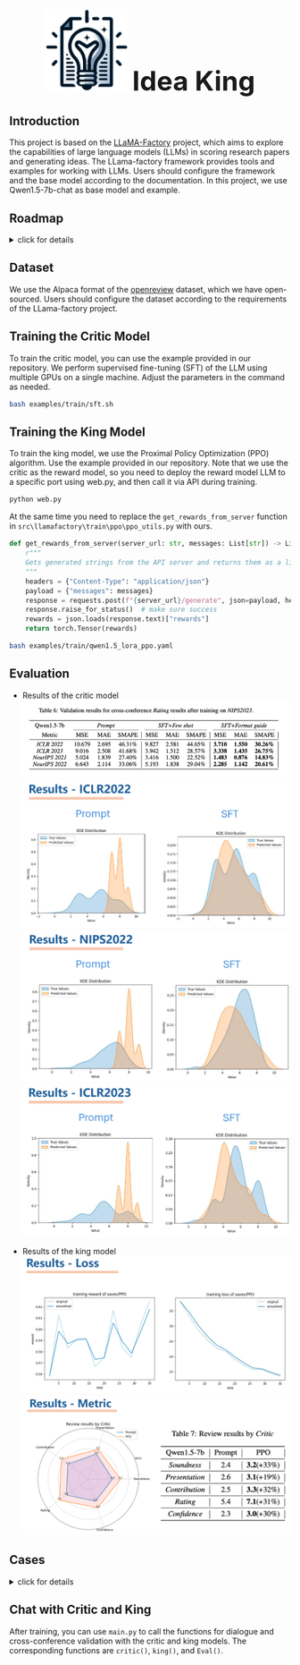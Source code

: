 <h1 align="center">
  <img src="pics/logo.png"  width="150"> 
  <font size=30>Idea King</font>
</h1>


## Introduction

This project is based on the [LLaMA-Factory](https://github.com/hiyouga/LLaMA-Factory/tree/main) project, which aims to explore the capabilities of large language models (LLMs) in scoring research papers and generating ideas. The LLama-factory framework provides tools and examples for working with LLMs. Users should configure the framework and the base model according to the documentation. In this project, we use Qwen1.5-7b-chat as base model and example.

## Roadmap
<details>

  <summary>click for details</summary>

  To reach the goal of generating better ideas, we first focus on the paper scoring task, which has a relatively well-developed IDEA and a professional evaluation that corresponds to it.

  To let the model generate better ideas, we propose two LLM-based models: the critic model and the king model. 

  ![](pics/roadmap.png)
  The critic model is used to score the generated ideas, and the king model is used to generate ideas. The critic model is trained using supervised fine-tuning (SFT) on the LLM. For the King model, we wish to perform RLHF by using a previously trained critical model as a reward model.

- [x] Get the dataset
  We use the Apache format dataset of AI/DL/ML conferences, including paper abstracts, info and reviewers' ratings. We use it for idea quality measuring and idea proposing.
  ![dataset](pics/dataset.png)
  We end up obtain Multi-model Dataset with 100K+ Papers ,300K+ Images&Charts, 2000K+ Reviews, including NIPS 2021-2023, CVPR 2021-2023 and ICLR 2020-2023.
  Click [here](https://github.com/frinkleko/Apache-Conferences-Dataset) for the details of dataset.
  
- [x] The Critic model
  To train the critic model, we use the supervised fine-tuning (SFT) method. We use the 'Qwen1.5-7b-Chat' as the base model and fine-tune it on the dataset. The critic model is used to score the generated ideas.
  ![critic](pics/critic.png)
  The loss function is defined as:

  $$\mathcal{L}(\theta) =-\frac{1}{N} \sum_{i=1}^{N} w\left(y_{i}\right) \log P_{\theta}\left(y_{i} \mid x_{i}\right) $$

  And we define the results Metric as:
  ![metric](pics/result_metric.png)

- [x] The King model
  For the King model, we use the Critic model we trained as the reward model. And use the Proximal Policy Optimization (PPO) algorithm to train the King model. The King model is used to generate ideas.
  ![king](pics/king.png)

  To train the King model, we use the PPO algorithm. The hole RLHF-Algorithm is:
  ![RLHF](pics/algorithm.png)

  

</details>

## Dataset

We use the Alpaca format of the [openreview](https://github.com/frinkleko/Apache-Conferences-Dataset) dataset, which we have open-sourced. Users should configure the dataset according to the requirements of the LLama-factory project.

## Training the Critic Model

To train the critic model, you can use the example provided in our repository. We perform supervised fine-tuning (SFT) of the LLM using multiple GPUs on a single machine. Adjust the parameters in the command as needed.

```bash
bash examples/train/sft.sh
```

## Training the King Model

To train the king model, we use the Proximal Policy Optimization (PPO) algorithm. Use the example provided in our repository. Note that we use the critic as the reward model, so you need to deploy the reward model LLM to a specific port using web.py, and then call it via API during training.

```bash
python web.py
```

At the same time you need to replace the `get_rewards_from_server` function in `src\llamafactory\train\ppo\ppo_utils.py` with ours.

```python
def get_rewards_from_server(server_url: str, messages: List[str]) -> List[str]:
    r"""
    Gets generated strings from the API server and returns them as a list of strings.
    """
    headers = {"Content-Type": "application/json"}
    payload = {"messages": messages}
    response = requests.post(f"{server_url}/generate", json=payload, headers=headers)
    response.raise_for_status()  # make sure success
    rewards = json.loads(response.text)["rewards"]
    return torch.Tensor(rewards)
```

```bash
bash examples/train/qwen1.5_lora_ppo.yaml
```

## Evaluation

- Results of the critic model
  ![critic_result](pics/result_table.png)
  ![](pics/r_iclr2022.png)
  ![](pics/r_nips2022.png)
  ![](pics/r_iclr2023.png)

- Results of the king model
  ![](pics/r_loss.png)
  ![](pics/r_metric.png)

## Cases
<details>
  In this section, we provide more cases to help you better understand the project.
  <summary>click for details</summary>

  + GPT-4 like best LLM models can't really evaluate the quality of ideas, and basically always give high scores, even wildly boasting. 
  ![BoastRejected Paper](pics/BoastRejectedPaper.png)
  ![BoastRejected Paper](pics/BoastRejectedPaper2.png)

  + Reviewed cases from tuned Critic model. The upper left json is the ground truth, the lower right result is generated by Critic model.
  ![Reviewed Cases](pics/ReviewedCases.png)
  ![Reviewed Cases](pics/ReviewedCases2.png)

  + The idea generated by the King model.
  ![Generated Idea](pics/GeneratedIdea.jpg)

</details>

## Chat with Critic and King

After training, you can use `main.py` to call the functions for dialogue and cross-conference validation with the critic and king models. The corresponding functions are `critic()`, `king()`, and `Eval()`.
